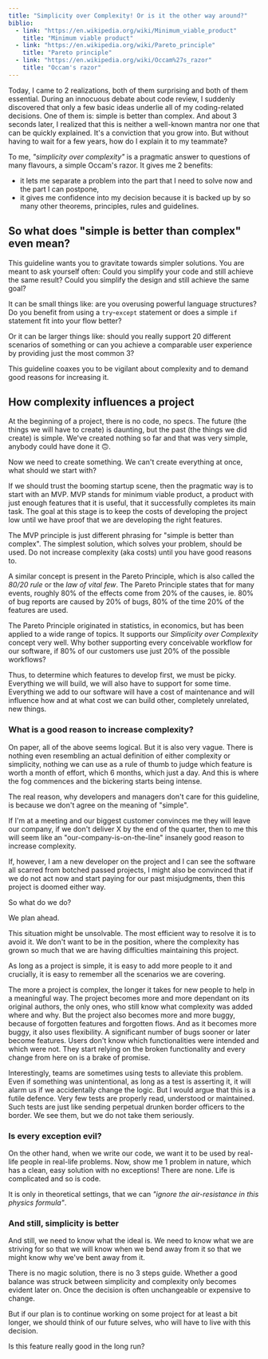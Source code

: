 ```yaml
---
title: "Simplicity over Complexity! Or is it the other way around?"
biblio: 
  - link: "https://en.wikipedia.org/wiki/Minimum_viable_product"
    title: "Minimum viable product"
  - link: "https://en.wikipedia.org/wiki/Pareto_principle"
    title: "Pareto principle"
  - link: "https://en.wikipedia.org/wiki/Occam%27s_razor"
    title: "Occam's razor"
---
```


Today, I came to 2 realizations, both of them surprising and both of them essential. During an innocuous debate about code review, I suddenly discovered that only a few basic ideas underlie all of my coding-related decisions. One of them is: simple is better than complex. And about 3 seconds later, I realized that this is neither a well-known mantra nor one that can be quickly explained. It's a conviction that you grow into. But without having to wait for a few years, how do I explain it to my teammate?

To me, *"simplicity over complexity"* is a pragmatic answer to questions of many flavours, a simple Occam's razor. It gives me 2 benefits: 
- it lets me separate a problem into the part that I need to solve now and the part I can postpone,
- it gives me confidence into my decision because it is backed up by so many other theorems, principles, rules and guidelines.

## So what does "simple is better than complex" even mean? 

This guideline wants you to gravitate towards simpler solutions. You are meant to ask yourself often: Could you simplify your code and still achieve the same result? Could you simplify the design and still achieve the same goal? 

It can be small things like: are you overusing powerful language structures? Do you benefit from using a `try`-`except` statement or does a simple `if` statement fit into your flow better? 

Or it can be larger things like: should you really support 20 different scenarios of something or can you achieve a comparable user experience by providing just the most common 3? 

This guideline coaxes you to be vigilant about complexity and to demand good reasons for increasing it.

## How complexity influences a project

At the beginning of a project, there is no code, no specs. The future (the things we will have to create) is daunting, but the past (the things we did create) is simple. We've created nothing so far and that was very simple, anybody could have done it 🙃.

Now we need to create something. We can't create everything at once, what should we start with? 

If we should trust the booming startup scene, then the pragmatic way is to start with an MVP. MVP stands for minimum viable product, a product with just enough features that it is useful, that it successfully completes its main task. The goal at this stage is to keep the costs of developing the project low until we have proof that we are developing the right features. 

The MVP principle is just different phrasing for "simple is better than complex". The simplest solution, which solves your problem, should be used. Do not increase complexity (aka costs) until you have good reasons to.

A similar concept is present in the Pareto Principle, which is also called the *80/20 rule* or the *law of vital few*. The Pareto Principle states that for many events, roughly 80% of the effects come from 20% of the causes, ie. 80% of bug reports are caused by 20% of bugs, 80% of the time 20% of the features are used. 

The Pareto Principle originated in statistics, in economics, but has been applied to a wide range of topics. It supports our *Simplicity over Complexity* concept very well. Why bother supporting every conceivable workflow for our software, if 80% of our customers use just 20% of the possible workflows?

Thus, to determine which features to develop first, we must be picky. Everything we will build, we will also have to support for some time. Everything we add to our software will have a cost of maintenance and will influence how and at what cost we can build other, completely unrelated, new things.

### What is a good reason to increase complexity?

On paper, all of the above seems logical. But it is also very vague. There is nothing even resembling an actual definition of either complexity or simplicity, nothing we can use as a rule of thumb to judge which feature is worth a month of effort, which 6 months, which just a day. And this is where the fog commences and the bickering starts being intense.

The real reason, why developers and managers don't care for this guideline, is because we don't agree on the meaning of "simple".

If I'm at a meeting and our biggest customer convinces me they will leave our company, if we don't deliver X by the end of the quarter, then to me this will seem like an "our-company-is-on-the-line" insanely good reason to increase complexity. 

If, however, I am a new developer on the project and I can see the software all scarred from botched passed projects, I might also be convinced that if we do not act now and start paying for our past misjudgments, then this project is doomed either way. 

So what do we do?

We plan ahead. 

This situation might be unsolvable. The most efficient way to resolve it is to avoid it. We don't want to be in the position, where the complexity has grown so much that we are having difficulties maintaining this project. 

As long as a project is simple, it is easy to add more people to it and crucially, it is easy to remember all the scenarios we are covering. 

The more a project is complex, the longer it takes for new people to help in a meaningful way. The project becomes more and more dependant on its original authors, the only ones, who still know what complexity was added where and why. But the project also becomes more and more buggy, because of forgotten features and forgotten flows. And as it becomes more buggy, it also uses flexibility. A significant number of bugs sooner or later become features. Users don't know which functionalities were intended and which were not. They start relying on the broken functionality and every change from here on is a brake of promise. 

Interestingly, teams are sometimes using tests to alleviate this problem. Even if something was unintentional, as long as a test is asserting it, it will alarm us if we accidentally change the logic. But I would argue that this is a futile defence. Very few tests are properly read, understood or maintained. Such tests are just like sending perpetual drunken border officers to the border. We see them, but we do not take them seriously. 

### Is every exception evil?

On the other hand, when we write our code, we want it to be used by real-life people in real-life problems. Now, show me 1 problem in nature, which has a clean, easy solution with no exceptions! There are none. Life is complicated and so is code.

It is only in theoretical settings, that we can *"ignore the air-resistance in this physics formula"*. 

### And still, simplicity is better

And still, we need to know what the ideal is. We need to know what we are striving for so that we will know when we bend away from it so that we might know why we've bent away from it.

There is no magic solution, there is no 3 steps guide. Whether a good balance was struck between simplicity and complexity only becomes evident later on. Once the decision is often unchangeable or expensive to change.

But if our plan is to continue working on some project for at least a bit longer, we should think of our future selves, who will have to live with this decision. 

Is this feature really good in the long run?

